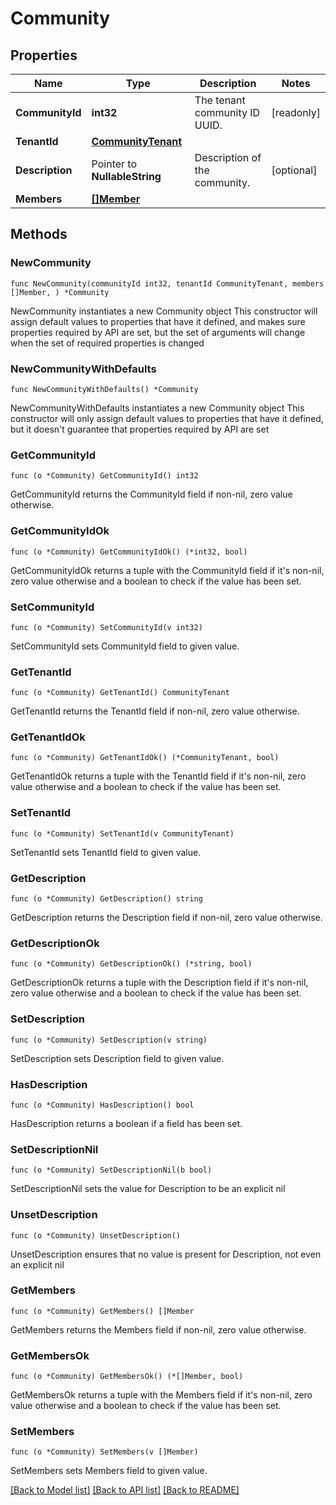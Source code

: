 # Community

## Properties

Name | Type | Description | Notes
------------ | ------------- | ------------- | -------------
**CommunityId** | **int32** | The tenant community ID UUID. | [readonly] 
**TenantId** | [**CommunityTenant**](CommunityTenant.md) |  | 
**Description** | Pointer to **NullableString** | Description of the community. | [optional] 
**Members** | [**[]Member**](Member.md) |  | 

## Methods

### NewCommunity

`func NewCommunity(communityId int32, tenantId CommunityTenant, members []Member, ) *Community`

NewCommunity instantiates a new Community object
This constructor will assign default values to properties that have it defined,
and makes sure properties required by API are set, but the set of arguments
will change when the set of required properties is changed

### NewCommunityWithDefaults

`func NewCommunityWithDefaults() *Community`

NewCommunityWithDefaults instantiates a new Community object
This constructor will only assign default values to properties that have it defined,
but it doesn't guarantee that properties required by API are set

### GetCommunityId

`func (o *Community) GetCommunityId() int32`

GetCommunityId returns the CommunityId field if non-nil, zero value otherwise.

### GetCommunityIdOk

`func (o *Community) GetCommunityIdOk() (*int32, bool)`

GetCommunityIdOk returns a tuple with the CommunityId field if it's non-nil, zero value otherwise
and a boolean to check if the value has been set.

### SetCommunityId

`func (o *Community) SetCommunityId(v int32)`

SetCommunityId sets CommunityId field to given value.


### GetTenantId

`func (o *Community) GetTenantId() CommunityTenant`

GetTenantId returns the TenantId field if non-nil, zero value otherwise.

### GetTenantIdOk

`func (o *Community) GetTenantIdOk() (*CommunityTenant, bool)`

GetTenantIdOk returns a tuple with the TenantId field if it's non-nil, zero value otherwise
and a boolean to check if the value has been set.

### SetTenantId

`func (o *Community) SetTenantId(v CommunityTenant)`

SetTenantId sets TenantId field to given value.


### GetDescription

`func (o *Community) GetDescription() string`

GetDescription returns the Description field if non-nil, zero value otherwise.

### GetDescriptionOk

`func (o *Community) GetDescriptionOk() (*string, bool)`

GetDescriptionOk returns a tuple with the Description field if it's non-nil, zero value otherwise
and a boolean to check if the value has been set.

### SetDescription

`func (o *Community) SetDescription(v string)`

SetDescription sets Description field to given value.

### HasDescription

`func (o *Community) HasDescription() bool`

HasDescription returns a boolean if a field has been set.

### SetDescriptionNil

`func (o *Community) SetDescriptionNil(b bool)`

 SetDescriptionNil sets the value for Description to be an explicit nil

### UnsetDescription
`func (o *Community) UnsetDescription()`

UnsetDescription ensures that no value is present for Description, not even an explicit nil
### GetMembers

`func (o *Community) GetMembers() []Member`

GetMembers returns the Members field if non-nil, zero value otherwise.

### GetMembersOk

`func (o *Community) GetMembersOk() (*[]Member, bool)`

GetMembersOk returns a tuple with the Members field if it's non-nil, zero value otherwise
and a boolean to check if the value has been set.

### SetMembers

`func (o *Community) SetMembers(v []Member)`

SetMembers sets Members field to given value.



[[Back to Model list]](../README.md#documentation-for-models) [[Back to API list]](../README.md#documentation-for-api-endpoints) [[Back to README]](../README.md)


